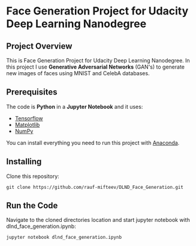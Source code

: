 # Face Generation Project for Udacity Deep Learning Nanodegree

## Project Overview
This is Face Generation Project for Udacity Deep Learning Nanodegree. In this project I use **Generative Adversarial Networks** (GAN's) to generate new images of faces using MNIST and CelebA databases. 

## Prerequisites

The code is **Python** in a **Jupyter Notebook** and it uses:

* [Tensorflow](https://www.tensorflow.org/)
* [Matplotlib](https://matplotlib.org/)
* [NumPy](http://www.numpy.org/)

You can install everything you need to run this project with [Anaconda](https://www.anaconda.com/).

## Installing
Clone this repository:

`git clone https://github.com/rauf-mifteev/DLND_Face_Generation.git`

## Run the Code
Navigate to the cloned directories location and start jupyter notebook with dlnd_face_generation.ipynb:

`jupyter notebook dlnd_face_generation.ipynb`
